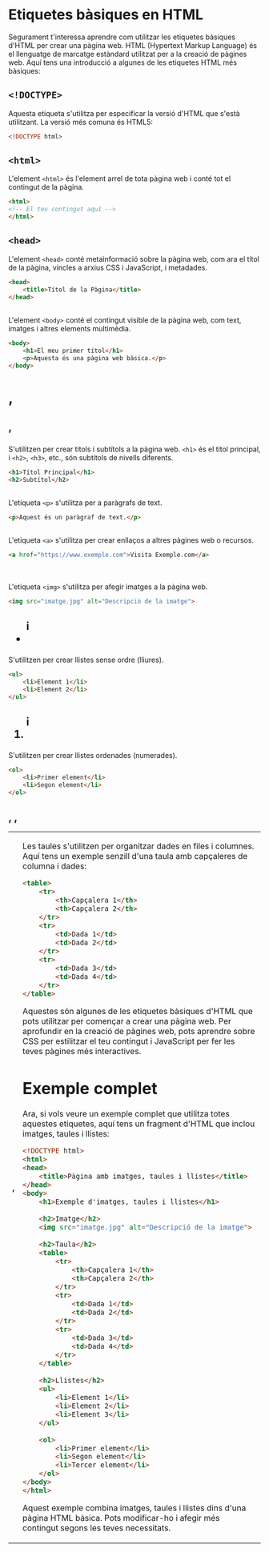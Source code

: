 # Etiquetes bàsiques en HTML
Segurament t'interessa aprendre com utilitzar les etiquetes bàsiques d'HTML per crear una pàgina web. HTML (Hypertext Markup Language) és el llenguatge de marcatge estàndard utilitzat per a la creació de pàgines web. Aquí tens una introducció a algunes de les etiquetes HTML més bàsiques:

## `<!DOCTYPE>`
Aquesta etiqueta s'utilitza per especificar la versió d'HTML que s'està utilitzant. La versió més comuna és HTML5:

```html
<!DOCTYPE html>
```

## `<html>`
L'element `<html>` és l'element arrel de tota pàgina web i conté tot el contingut de la pàgina.

```html
<html>
<!-- El teu contingut aquí -->
</html>
```

## `<head>` 
L'element `<head>` conté metainformació sobre la pàgina web, com ara el títol de la pàgina, vincles a arxius CSS i JavaScript, i metadades.

```html
<head>
    <title>Títol de la Pàgina</title>
</head>
```

## <body>
L'element `<body>` conté el contingut visible de la pàgina web, com text, imatges i altres elements multimèdia.

```html
<body>
    <h1>El meu primer títol</h1>
    <p>Aquesta és una pàgina web bàsica.</p>
</body>
```

## <h1>, <h2>, <h3>
S'utilitzen per crear títols i subtítols a la pàgina web. `<h1>` és el títol principal, i `<h2>`, `<h3>`, etc., són subtítols de nivells diferents.

```html
<h1>Títol Principal</h1>
<h2>Subtítol</h2>
```

## <p>
L'etiqueta `<p>` s'utilitza per a paràgrafs de text.

```html
<p>Aquest és un paràgraf de text.</p>
```

## <a>
L'etiqueta `<a>` s'utilitza per crear enllaços a altres pàgines web o recursos.

```html
<a href="https://www.exemple.com">Visita Exemple.com</a>
```

## <img>
L'etiqueta `<img>` s'utilitza per afegir imatges a la pàgina web.

```html
<img src="imatge.jpg" alt="Descripció de la imatge">
```

## <ul> i <li>
S'utilitzen per crear llistes sense ordre (lliures).

```html
<ul>
    <li>Element 1</li>
    <li>Element 2</li>
</ul>
```

## <ol> i <li>
S'utilitzen per crear llistes ordenades (numerades).

```html
<ol>
    <li>Primer element</li>
    <li>Segon element</li>
</ol>
```

## <table>, <tr>, <th>, <td>

Les taules s'utilitzen per organitzar dades en files i columnes. Aquí tens un exemple senzill d'una taula amb capçaleres de columna i dades:

```html
<table>
    <tr>
        <th>Capçalera 1</th>
        <th>Capçalera 2</th>
    </tr>
    <tr>
        <td>Dada 1</td>
        <td>Dada 2</td>
    </tr>
    <tr>
        <td>Dada 3</td>
        <td>Dada 4</td>
    </tr>
</table>
```

Aquestes són algunes de les etiquetes bàsiques d'HTML que pots utilitzar per començar a crear una pàgina web. Per aprofundir en la creació de pàgines web, pots aprendre sobre CSS per estilitzar el teu contingut i JavaScript per fer les teves pàgines més interactives.

# Exemple complet

Ara, si vols veure un exemple complet que utilitza totes aquestes etiquetes, aquí tens un fragment d'HTML que inclou imatges, taules i llistes:

```html
<!DOCTYPE html>
<html>
<head>
    <title>Pàgina amb imatges, taules i llistes</title>
</head>
<body>
    <h1>Exemple d'imatges, taules i llistes</h1>
    
    <h2>Imatge</h2>
    <img src="imatge.jpg" alt="Descripció de la imatge">
    
    <h2>Taula</h2>
    <table>
        <tr>
            <th>Capçalera 1</th>
            <th>Capçalera 2</th>
        </tr>
        <tr>
            <td>Dada 1</td>
            <td>Dada 2</td>
        </tr>
        <tr>
            <td>Dada 3</td>
            <td>Dada 4</td>
        </tr>
    </table>
    
    <h2>Llistes</h2>
    <ul>
        <li>Element 1</li>
        <li>Element 2</li>
        <li>Element 3</li>
    </ul>
    
    <ol>
        <li>Primer element</li>
        <li>Segon element</li>
        <li>Tercer element</li>
    </ol>
</body>
</html>
```

Aquest exemple combina imatges, taules i llistes dins d'una pàgina HTML bàsica. Pots modificar-ho i afegir més contingut segons les teves necessitats.